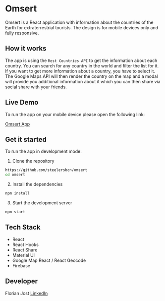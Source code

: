 # Omsert

Omsert is a React application with information about the countries of the ​Earth for extraterrestrial tourists. The design is for mobile devices only and fully responsive.


## How it works

The app is using the `Rest Countries API` to get the information about each country. You can search for any country in the world and filter the list for it. If you want to get more information about a country, you have to select it. The Google Maps API will then render the country on the map and a modal will provide you additional information about it which you can then share via social share with your friends.

## Live Demo
To run the app on your mobile device please open the following link:

[Omsert App](https://omsert-bc456.web.app/)

## Get it started
To run the app in development mode:

1. Clone the repository
```bash
https://github.com/steelersbcn/omsert
cd omsert
```
2. Install the dependencies

```bash
npm install
```
3. Start the development server

```bash
npm start
```

## Tech Stack
* React
* React Hooks
* React Share
* Material UI
* Google Map React / React Geocode
* Firebase

## Developer
Florian Jost [LinkedIn](https://www.linkedin.com/in/fjost/)
